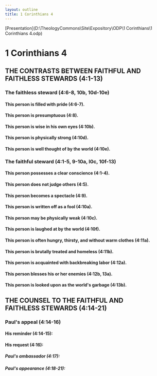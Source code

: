 ```yaml
---
layout: outline
title: 1 Corinthians 4
---
```

[Presentation](D:\TheologyCommons\Site\Expository\ODP\1 Corinthians\1 Corinthians 4.odp)
# 1 Corinthians 4 
## THE CONTRASTS BETWEEN FAITHFUL AND FAITHLESS STEWARDS (4:1-13) 
###  The faithless steward (4:6-8, 10b, 10d-10e) 
####  This person is filled with pride (4:6-7). 
####  This person is presumptuous (4:8). 
####  This person is wise in his own eyes (4:10b). 
####  This person is physically strong (4:10d). 
####  This person is well thought of by the world (4:10e). 
###  The faithful steward (4:1-5, 9-10a, I0c, 10f-13) 
####  This person possesses a clear conscience (4:1-4). 
####  This person does not judge others (4:5). 
####  This person becomes a spectacle (4:9). 
####  This person is written off as a fool (4:10a). 
####  This person may be physically weak (4:10c). 
####  This person is laughed at by the world (4:10f). 
####  This person is often hungry, thirsty, and without warm clothes (4:11a). 
####  This person is brutally treated and homeless (4:11b). 
####  This person is acquainted with backbreaking labor (4:12a). 
####  This person blesses his or her enemies (4:12b, 13a). 
####  This person is looked upon as the world\'s garbage (4:13b). 
## THE COUNSEL TO THE FAITHFUL AND FAITHLESS STEWARDS (4:14-21) 
###  Paul\'s appeal (4:14-16) 
####  His reminder (4:14-15): 
####  His request (4:16):
#####  Paul\'s ambassador (4:17): 
#####  Paul\'s appearance (4:18-21): 
